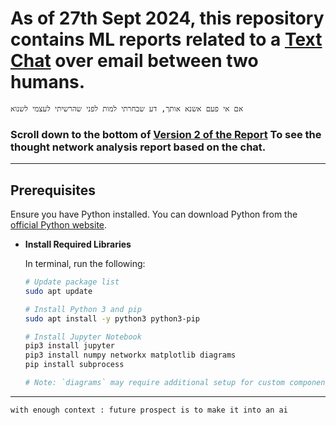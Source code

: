 # As of 27th Sept 2024, this repository contains ML reports related to a [Text Chat](https://github.com/anindyadas2001/GenAIExperiment/blob/4586c0c225bb0bc05dbebed42ba686e6733d00fd/Initial%20Context/Gmail%20-%20_%20Last%20note%20from%20Anindya%20_.pdf) over email between two humans.

``` Hebrew
אם אי פעם אשנא אותך, דע שבחרתי למות לפני שהרשיתי לעצמי לשנוא
```
### Scroll down to the bottom of [Version 2 of the Report](https://github.com/anindyadas2001/GenAIExperiment/blob/4586c0c225bb0bc05dbebed42ba686e6733d00fd/MLReport/TNVv2.ipynb) To see the thought network analysis report based on the chat.
----

## Prerequisites

Ensure you have Python installed. You can download Python from the [official Python website](https://www.python.org/downloads/).


- **Install Required Libraries**

  In terminal, run the following:
  

   ```bash
   # Update package list
   sudo apt update

   # Install Python 3 and pip
   sudo apt install -y python3 python3-pip

   # Install Jupyter Notebook
   pip3 install jupyter
   pip3 install numpy networkx matplotlib diagrams
   pip install subprocess

   # Note: `diagrams` may require additional setup for custom components.
   ```


---
`with enough context : future prospect is to make it into an ai`
